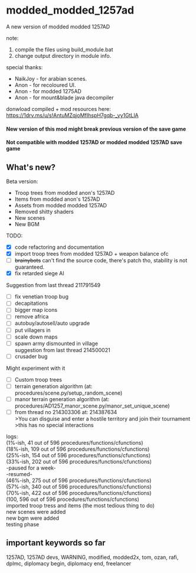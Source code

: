 # modded_modded_1257ad
A new version of modded modded 1257AD

note: 
1. compile the files using build_module.bat
2. change output directory in module info.

special thanks:
- NaikJoy - for arabian scenes.
- Anon - for recoloured UI.
- Anon - for modded 1275AD
- Anon - for mount&blade java decompiler

donwload compiled + mod resources here: https://1drv.ms/u/s!AntuMZqjoMfIhspH7gqb-_yy1GtLlA   


#### New version of this mod might break previous version of the save game
#### Not compatible with modded 1257AD or modded modded 1257AD save game
## What's new?

Beta version:
- Troop trees from modded anon's 1257AD
- Items from modded anon's 1257AD
- Assets from modded modded 1257AD
- Removed shitty shaders
- New scenes
- New BGM


TODO:
- [x] code refactoring and documentation 
- [x] import troop trees from modded 1257AD + weapon balance ofc  
- [ ] ~~brainybots~~ can't find the source code, there's patch tho, stability is not guaranteed.
- [x] fix retarded siege AI

Suggestion from last thread 211791549
- [ ] fix venetian troop bug
- [ ] decapitations
- [ ] bigger map icons
- [ ] remove africa 
- [ ] autobuy/autosell/auto upgrade
- [ ] put villagers in
- [ ] scale down maps
- [ ] spawn army dismounted in village  
suggestion from last thread 214500021
- [ ] crusader bug

Might experiment with it
- [ ] Custom troop trees
- [ ] terrain generation algorithm (at: procedures/scene.py/setup_random_scene)
- [ ] manor terrain generation algorithm (at: procedures/AD1257_manor_scene.py/manor_set_unique_scene)
- [ ] from thread no 214303306 at: 214387634  
      >You can disguise and enter a hostile territory and join their tournament   
      >this has no special interactions   

logs:  
(1%-ish, 41 out of 596 procedures/functions/cfunctions)   
(18%-ish, 109 out of 596 procedures/functions/cfunctions)  
(25%-ish, 154  out of 596 procedures/functions/cfunctions)  
(33%-ish, 202 out of 596 procedures/functions/cfunctions)  
-paused for a week-  
-resumed-  
(46%-ish, 275 out of 596 procedures/functions/cfunctions)  
(57%-ish, 340 out of 596 procedures/functions/cfunctions)  
(70%-ish, 422 out of 596  procedures/functions/cfunctions)  
(100, 596 out of 596  procedures/functions/cfunctions)  
imported troop tress and items (the most tedious thing to do)  
new scenes were added      
new bgm were added   
testing phase  
## important keywords so far
1257AD, 1257AD devs, WARNING, modified, modded2x, tom, ozan, rafi, dplmc, diplomacy begin, diplomacy end, freelancer
